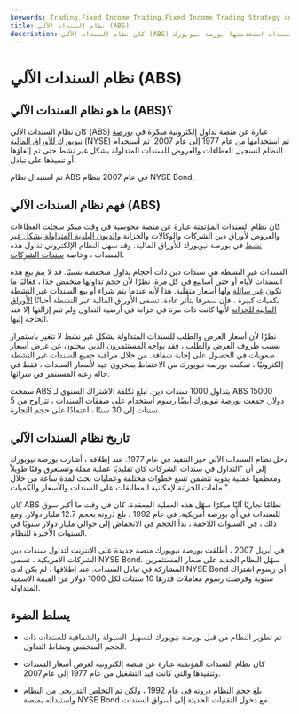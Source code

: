 ```yaml
---
keywords: Trading,Fixed Income Trading,Fixed Income Trading Strategy and Education,Strategy and Education
title: نظام السندات الآلي (ABS)
description: كان نظام السندات الآلي (ABS) عبارة عن منصة إلكترونية مبكرة لتداول السندات استخدمتها بورصة نيويورك (NYSE) من 1977 إلى 2007.
---
```


# نظام السندات الآلي (ABS)
## ما هو نظام السندات الآلي (ABS)؟

كان نظام السندات الآلي (ABS) عبارة عن منصة تداول إلكترونية مبكرة في [بورصة نيويورك للأوراق المالية](/nyse) (NYSE) تم استخدامها من عام 1977 إلى عام 2007. تم استخدام النظام لتسجيل العطاءات والعروض للسندات المتداولة بشكل غير نشط حتى تم إلغاؤها أو تنفيذها على تبادل.

تم استبدال نظام ABS في عام 2007 بنظام NYSE Bond.

## فهم نظام السندات الآلي (ABS)

كان نظام السندات المؤتمتة عبارة عن منصة محوسبة في وقت مبكر سجلت العطاءات والعروض لأوراق دين الشركات والوكالات والخزانة [والديون البلدية المتداولة بشكل غير نشط](/debtsecurity) في بورصة نيويورك للأوراق المالية. وقد سهل النظام الإلكتروني تداول هذه السندات ، وخاصة [سندات الشركات](/corporatebond).

السندات غير النشطة هي سندات دين ذات أحجام تداول منخفضة نسبيًا. قد لا يتم بيع هذه السندات لأيام أو حتى أسابيع في كل مرة. نظرًا لأن حجم تداولها منخفض جدًا ، فغالبًا ما تكون [غير سائلة](/illiquid) ولها أسعار متقلبة. هذا لأنه عندما يتم شراء أو بيع السندات غير النشطة بكميات كبيرة ، فإن سعرها يتأثر عادة. تسمى الأوراق المالية غير النشطة أحيانًا [الأوراق المالية للخزانة](/activebondcrowd) لأنها كانت ذات مرة في خزانة في أرضية التداول ولم تتم إزالتها إلا عند الحاجة إليها.

نظرًا لأن أسعار العرض والطلب للسندات المتداولة بشكل غير نشط لا تتغير باستمرار بسبب ظروف العرض والطلب ، فقد يواجه المستثمرون الذين يبحثون عن عرض أسعار صعوبات في الحصول على إجابة شفافة. من خلال مراقبة جميع السندات غير النشطة إلكترونيًا ، تمكنت بورصة نيويورك من الاحتفاظ بمخزون جيد لأسعار السندات ، فقط في حالة رغبة المستثمر في شرائها.

سمحت ABS بتداول 1000 سندات دين. تبلغ تكلفة الاشتراك السنوي لـ ABS 15000 دولار. جمعت بورصة نيويورك أيضًا رسوم استخدام على صفقات السندات ، تتراوح من 5 سنتات إلى 30 سنتًا ، اعتمادًا على حجم التجارة.

## تاريخ نظام السندات الآلي

دخل نظام السندات الآلي حيز التنفيذ في عام 1977. عند إطلاقه ، أشارت بورصة نيويورك إلى أن "التداول في سندات الشركات كان تقليديًا عملية مملة وتستغرق وقتًا طويلاً ومعظمها عملية يدوية تتضمن تسع خطوات مختلفة وعمليات بحث لمدة ساعة من خلال ملفات الخزانة لإمكانية المطابقات على السندات والأسعار والكميات ".

كان ABS نظامًا تجاريًا آليًا مبكرًا سهّل هذه العملية المعقدة. كان في وقت ما أكبر سوق للسندات في أي بورصة أمريكية. في عام 1992 ، بلغ ذروته بحجم 12.7 مليار دولار. ومع ذلك ، في السنوات اللاحقة ، بدأ الحجم في الانخفاض إلى حوالي مليار دولار سنويًا في السنوات الأخيرة للنظام.

في أبريل 2007 ، أطلقت بورصة نيويورك منصة جديدة على الإنترنت لتداول سندات دين الشركات الأمريكية ، تسمى NYSE Bond. سهّل النظام الجديد على صغار المستثمرين المشاركة في تبادل السندات. عند إطلاقها ، لم يكن لدى NYSE Bond أي رسوم اشتراك سنوية وفرضت رسوم معاملات قدرها 10 سنتات لكل 1000 دولار من القيمة الاسمية المتداولة.

## يسلط الضوء

- تم تطوير النظام من قبل بورصة نيويورك لتسهيل السيولة والشفافية للسندات ذات الحجم المنخفض ونشاط التداول.

- كان نظام السندات المؤتمتة عبارة عن منصة إلكترونية لعرض أسعار السندات وتنفيذها والتي كانت قيد التشغيل من عام 1977 إلى عام 2007.

- بلغ حجم النظام ذروته في عام 1992 ، ولكن تم التخلص التدريجي من النظام واستبداله بمنصة NYSE Bond مع دخول التقنيات الحديثة إلى أسواق السندات.

